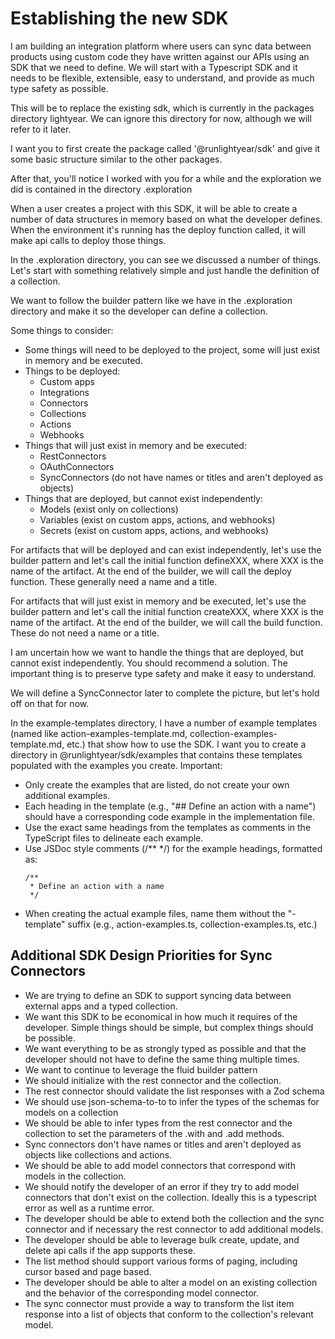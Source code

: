 # Establishing the new SDK

I am building an integration platform where users can sync data between products using custom code they have written against our APIs using an SDK that we need to define. We will start with a Typescript SDK and it needs to be flexible, extensible, easy to understand, and provide as much type safety as possible.

This will be to replace the existing sdk, which is currently in the packages directory lightyear. We can ignore this directory for now, although we will refer to it later.

I want you to first create the package called '@runlightyear/sdk' and give it some basic structure similar to the other packages.

After that, you'll notice I worked with you for a while and the exploration we did is contained in the directory .exploration

When a user creates a project with this SDK, it will be able to create a number of data structures in memory based on what the developer defines. When the environment it's running has the deploy function called, it will make api calls to deploy those things.

In the .exploration directory, you can see we discussed a number of things. Let's start with something relatively simple and just handle the definition of a collection.

We want to follow the builder pattern like we have in the .exploration directory and make it so the developer can define a collection.

Some things to consider:

- Some things will need to be deployed to the project, some will just exist in memory and be executed.
- Things to be deployed:
  - Custom apps
  - Integrations
  - Connectors
  - Collections
  - Actions
  - Webhooks
- Things that will just exist in memory and be executed:
  - RestConnectors
  - OAuthConnectors
  - SyncConnectors (do not have names or titles and aren't deployed as objects)
- Things that are deployed, but cannot exist independently:
  - Models (exist only on collections)
  - Variables (exist on custom apps, actions, and webhooks)
  - Secrets (exist on custom apps, actions, and webhooks)

For artifacts that will be deployed and can exist independently, let's use the builder pattern and let's call the initial function defineXXX, where XXX is the name of the artifact. At the end of the builder, we will call the deploy function. These generally need a name and a title.

For artifacts that will just exist in memory and be executed, let's use the builder pattern and let's call the initial function createXXX, where XXX is the name of the artifact. At the end of the builder, we will call the build function. These do not need a name or a title.

I am uncertain how we want to handle the things that are deployed, but cannot exist independently. You should recommend a solution. The important thing is to preserve type safety and make it easy to understand.

We will define a SyncConnector later to complete the picture, but let's hold off on that for now.

In the example-templates directory, I have a number of example templates (named like action-examples-template.md, collection-examples-template.md, etc.) that show how to use the SDK. I want you to create a directory in @runlightyear/sdk/examples that contains these templates populated with the examples you create. Important:

- Only create the examples that are listed, do not create your own additional examples.
- Each heading in the template (e.g., "## Define an action with a name") should have a corresponding code example in the implementation file.
- Use the exact same headings from the templates as comments in the TypeScript files to delineate each example.
- Use JSDoc style comments (/\*\* \*/) for the example headings, formatted as:
  ```
  /**
   * Define an action with a name
   */
  ```
- When creating the actual example files, name them without the "-template" suffix (e.g., action-examples.ts, collection-examples.ts, etc.)

## Additional SDK Design Priorities for Sync Connectors

- We are trying to define an SDK to support syncing data between external apps and a typed collection.
- We want this SDK to be economical in how much it requires of the developer. Simple things should be simple, but complex things should be possible.
- We want everything to be as strongly typed as possible and that the developer should not have to define the same thing multiple times.
- We want to continue to leverage the fluid builder pattern
- We should initialize with the rest connector and the collection.
- The rest connector should validate the list responses with a Zod schema
- We should use json-schema-to-to to infer the types of the schemas for models on a collection
- We should be able to infer types from the rest connector and the collection to set the parameters of the .with and .add methods.
- Sync connectors don't have names or titles and aren't deployed as objects like collections and actions.
- We should be able to add model connectors that correspond with models in the collection.
- We should notify the developer of an error if they try to add model connectors that don't exist on the collection. Ideally this is a typescript error as well as a runtime error.
- The developer should be able to extend both the collection and the sync connector and if necessary the rest connector to add additional models.
- The developer should be able to leverage bulk create, update, and delete api calls if the app supports these.
- The list method should support various forms of paging, including cursor based and page based.
- The developer should be able to alter a model on an existing collection and the behavior of the corresponding model connector.
- The sync connector must provide a way to transform the list item response into a list of objects that conform to the collection's relevant model.
